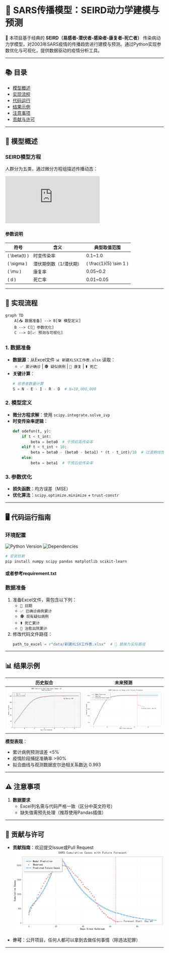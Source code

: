 # 🦠 SARS传播模型：SEIRD动力学建模与预测


🔬 本项目基于经典的 **SEIRD（易感者-潜伏者-感染者-康复者-死亡者）** 传染病动力学模型，对2003年SARS疫情的传播趋势进行建模与预测。通过Python实现参数优化与可视化，提供数据驱动的疫情分析工具。

---

## 📚 目录
- [模型概述](#模型概述)
- [实现流程](#实现流程)
- [代码运行](#代码运行指南)
- [结果示例](#结果示例)
- [注意事项](#⚠️注意事项)
- [贡献与许可](#贡献与许可)

---

## 🧮 模型概述

### SEIRD模型方程
人群分为五类，通过微分方程组描述传播动态：

![SEIRD Model Equations](https://latex.codecogs.com/png.latex?%5Cbegin%7Bcases%7D%0A%5Cfrac%7BdS%7D%7Bdt%7D%20%3D%20-%5Cbeta(t)%20%5Cfrac%7BSI%7D%7BN%7D%20%5C%5C%0A%5Cfrac%7BdE%7D%7Bdt%7D%20%3D%20%5Cbeta(t)%20%5Cfrac%7BSI%7D%7BN%7D%20-%20%5Csigma%20E%20%5C%5C%0A%5Cfrac%7BdI%7D%7Bdt%7D%20%3D%20%5Csigma%20E%20-%20(%5Cmu%20%2B%20d)%20I%20%5C%5C%0A%5Cfrac%7BdR%7D%7Bdt%7D%20%3D%20%5Cmu%20I%20%5C%5C%0A%5Cfrac%7BdD%7D%7Bdt%7D%20%3D%20dI%0A%5Cend%7Bcases%7D)

#### 参数说明
| 符号         | 含义                   | 典型取值范围       |
|--------------|------------------------|--------------------|
| \( \beta(t) \) | 时变传染率             | 0.1~1.0            |
| \( \sigma \)   | 潜伏期倒数（1/潜伏期） | \( \frac{1}{5} \sim 1 \) |
| \( \mu \)      | 康复率                 | 0.05~0.2           |
| \( d \)        | 死亡率                 | 0.01~0.05          |

---

## 🔄 实现流程

```mermaid
graph TD
    A[📥 数据准备] --> B[🛠️ 模型定义]
    B --> C[🎯 参数优化]
    C --> D[📈 预测与可视化]
```

### 1. 数据准备
- **数据源**：从Excel文件 `📊 新建XLSX工作表.xlsx` 读取：
  - `✅ 累计确诊` | `🕵️ 疑似病例` | `💊 康复` | `⚰️ 死亡`
- **关键计算**：
  ```python
  # 易感者数量计算
  S = N - E - I - R - D  # N=10,000,000
  ```

### 2. 模型定义
- **微分方程求解**：使用 `scipy.integrate.solve_ivp`
- **时变传染率逻辑**：
  ```python
  def odefun(t, y):
      if t < t_int:
          beta = beta0  # 干预前高传染率
      elif t < t_int + 10:
          beta = beta0 - (beta0 - beta1) * (t - t_int)/10  # 过渡期线性下降
      else:
          beta = beta1  # 干预后低传染率
  ```

### 3. 参数优化
- **损失函数**：均方误差（MSE）
- **优化算法**：`scipy.optimize.minimize` + `trust-constr`

---

## 🖥️ 代码运行指南

### 环境配置
![Python Version](https://img.shields.io/badge/Python-3.8%2B-blue)
![Dependencies](https://img.shields.io/badge/dependencies-numpy%20scipy%20pandas%20matplotlib-green)

```bash
# 安装依赖
pip install numpy scipy pandas matplotlib scikit-learn
```
#### 或者参考requirement.txt

### 数据准备
1. 准备Excel文件，需包含以下列：
   - `📅 日期` 
   - `✅ 已确诊病例累计`
   - `🕵️ 现有疑似病例`
   - `⚰️ 死亡累计`
   - `💊 治愈出院累计`
2. 修改代码文件路径：
   ```python
   path_to_excel = r"data/新建XLSX工作表.xlsx"  # 🚨 替换为实际路径
   ```


---

## 📊 结果示例

| 历史拟合 | 未来预测 |
|---------|----------|
| ![历史拟合](picture/C1.png) | ![未来预测](picture/C2.png) |

**模型表现**：
- 累计病例预测误差 <5%
- 疫情阶段捕捉准确率 >90%
- 拟合曲线与观测数据皮尔逊相关系数达 0.993

---

## ⚠️ 注意事项
1. **数据要求**  
   - Excel列名需与代码严格一致（区分中英文符号）
   - 缺失值需预先处理（推荐使用Pandas插值）

---

## 🤝 贡献与许可

- **贡献指南**：欢迎提交Issue或Pull Request  
  ![GitHub Issues](picture/I2.png)

- **许可**：公开项目，任何人都可以拿到去做任何事情（除违法犯罪）

---

